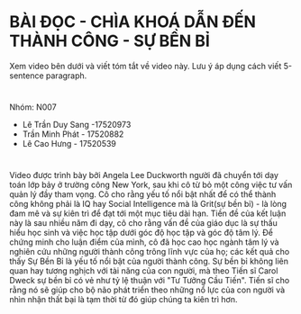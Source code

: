 # BÀI ĐỌC - CHÌA KHOÁ DẪN ĐẾN THÀNH CÔNG - SỰ BỀN BỈ
Xem video bên dưới và viết tóm tắt về video này. 
Lưu ý áp dụng cách viết 5-sentence paragraph.
#
Nhóm: N007
  - Lê Trần Duy Sang -17520973
  - Trần Minh Phát - 17520882
  - Lê Cao Hưng - 17520539
  
#
Video được trình bày bởi Angela Lee Duckworth người đã chuyển tới dạy toán lớp bảy ở trường công New York, sau khi cô từ bỏ một công việc tư vấn quản lý đầy tham vọng. Cô cho rằng yếu tố nổi bật nhất để có thể thành công không phải là IQ hay Social Intelligence mà là Grit(sự bền bỉ) - là lòng đam mê và sự kiên trì để đạt tới một mục tiêu dài hạn. Tiền đề của kết luận này là sau nhiều năm đi dạy, cô cho rằng vấn đề của giáo dục là sự thấu hiểu học sinh và việc học tập dưới góc độ học tập và góc độ tâm lý. Để chứng minh cho luận điểm của mình, cô đã học cao học ngành tâm lý và nghiên cứu những người thành công trông lĩnh vực của họ; các kết quả cho thấy Sự Bền Bỉ là yếu tố nổi bật của người thành công. Sự bền bỉ không liên quan hay tương nghịch với tài năng của con người, mà theo Tiến sĩ Carol Dweck sự bền bỉ có vẻ như tỷ lệ thuận với "Tư Tưởng Cầu Tiến". Tiến sĩ cho rằng nó sẽ giúp cho bộ não phát triển theo những nổ lực của con người và nhìn nhận thất bại là tạm thời từ đó giúp chúng ta kiên trì hơn.
